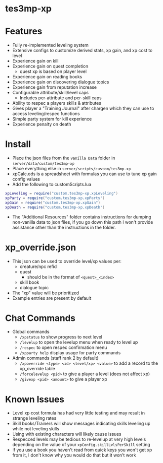 # tes3mp-xp

# Features
* Fully re-implemented leveling system
* Extensive configs to customize derived stats, xp gain, and xp cost to level
* Experience gain on kill
* Experience gain on quest completion
  * quest xp is based on player level
* Experience gain on reading books
* Experience gain on discovering dialogue topics
* Experience gain from reputation increase
* Configurable attribute/skill/level caps
  * Includes per-attribute and per-skill caps
* Ability to respec a players skills & attributes
* Gives player a "Training Journal" after chargen which they can use to access leveling/respec functions
* Simple party system for kill experience
* Experience penalty on death

# Install
* Place the json files from the `vanilla Data` folder in `server/data/custom/tes3mp-xp`
* Place everything else in `server/scripts/custom/tes3mp-xp`
* xpCalc.ods is a spreadsheet with formulas you can use to tune xp gain config values
* Add the following to customScripts.lua
```lua
xpLeveling = require("custom.tes3mp-xp.xpLeveling")
xpParty = require("custom.tes3mp-xp.xpParty")
xpGain = require("custom.tes3mp-xp.xpGain")
xpDeath = require("custom.tes3mp-xp.xpDeath")
```
* The "Additional Resources" folder contains instructions for dumping non-vanilla data to json files, if you go down this path I won't provide assistance other than the instructions in the folder.

# xp_override.json
* This json can be used to override level/xp values per:
  * creature/npc refid
  * quest
    * should be in the format of `<quest>_<index>`
  * skill book
  * dialogue topic
* The "xp" value will be prioritized
* Example entries are present by default

# Chat Commands
* Global commands
  * `/xpstatus` to show progress to next level
  * `/levelup` to open the levelup menu when ready to level up
  * `/respec` to open respec confirmation menu
  * `/xpparty help` display usage for party commands
* Admin commands (staff rank 2 by default)
  * `/xpoverride <type> <id> <level/xp> <value>` to add a record to the xp_override table
  * `/forcelevelup <pid>` to give a player a level (does not affect xp)
  * `/givexp <pid> <amount>` to give a player xp

# Known Issues
* Level xp cost formula has had very little testing and may result in strange leveling rates
* Skill books/Trainers will show messages indicating skills leveling up while not leveling skills
* Using with existing characters will likely cause issues
* Respecced levels may be tedious to re-levelup at very high levels depending on the value of your `xpConfig.skillLvlsPerSkill` setting
* If you use a book you haven't read from quick keys you won't get xp from it, I don't know why you would do that but it won't work
